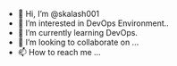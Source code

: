 - 👋 Hi, I’m @skalash001
- 👀 I’m interested in DevOps Environment..
- 🌱 I’m currently learning DevOps.
- 💞️ I’m looking to collaborate on ...
- 📫 How to reach me ...

<!---
skalash001/skalash001 is a ✨ special ✨ repository because its `README.md` (this file) appears on your GitHub profile.
You can click the Preview link to take a look at your changes.
--->
